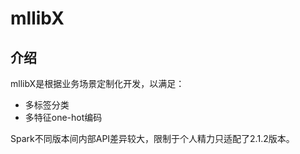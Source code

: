 # mllibX

## 介绍

mllibX是根据业务场景定制化开发，以满足：

- 多标签分类
- 多特征one-hot编码

Spark不同版本间内部API差异较大，限制于个人精力只适配了2.1.2版本。

